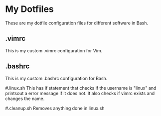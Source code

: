 # My Dotfiles
These are my dotfile configuration files for different software in Bash.
## .vimrc
This is my custom .vimrc configuration for Vim.
## .bashrc
This is my custom .bashrc configuration for Bash.

#.linux.sh
This has if statement that checks if the username is "linux" and printsout a error message if it does not. It also checks if vimrc exists and changes the name.

#.cleanup.sh
 Removes anything done in linux.sh

